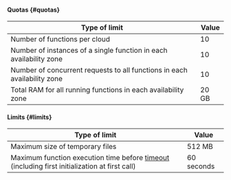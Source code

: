 #### Quotas {#quotas}

| Type of limit | Value |
| ----- | ----- |
| Number of functions per cloud | 10 |
| Number of instances of a single function in each availability zone | 10 |
| Number of concurrent requests to all functions in each availability zone | 10 |
| Total RAM for all running functions in each availability zone | 20 GB |

#### Limits {#limits}

| Type of limit | Value |
| ----- | ----- |
| Maximum size of temporary files | 512 MB |
| Maximum function execution time before [timeout](../functions/operations/version-manage.md#version-create) (including first initialization at first call) | 60 seconds |

